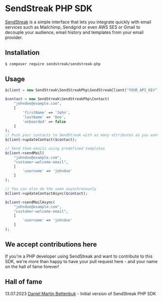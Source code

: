 # SendStreak PHP SDK

[SendStreak](https://www.sendstreak.com) is a simple interface that lets you integrate quickly with email services such as Mailchimp, Sendgrid or even AWS SES or Gmail to decouple your audience, email history and templates from your email provider.

## Installation

```sh
$ composer require sendstreak/sendstreak-php
```

## Usage

```php
$client = new SendStreak\SendStreakPhp\SendStreakClient("YOUR_API_KEY");

$contact = new SendStreak\SendStreakPhp\Contact(
    "johndoe@example.com", 
    [
        'firstName' => 'John',
        'lastName' => 'Doe',
        'onboarded' => false
    ]
);
// Push your contacts to SendStreak with as many attributes as you want
$client->updateContact($contact);

// Send them emails using predefined templates
$client->sendMail(
    "johndoe@example.com",
    "customer-welcome-email",
    [
        'username' => 'johndoe'
    ]
);

// You can also do the same asynchronously
$client->updateContactAsync($contact);

$client->sendMailAsync(
    "johndoe@example.com",
    "customer-welcome-email",
    [
        'username' => 'johndoe'
    ]
);
```

## We accept contributions here

If you're a PHP developer using SendStreak and want to contribute to this SDK, we're more than happy to have your pull request here - and your name on the hall of fame forever!

## Hall of fame

13.07.2023 [Daniel Martin Bettenbuk](https://github.com/FractalXX) - Initial version of SendStreak PHP SDK
